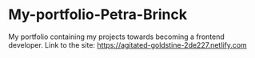 # My-portfolio-Petra-Brinck
My portfolio containing my projects towards becoming a frontend developer.
Link to the site: https://agitated-goldstine-2de227.netlify.com
